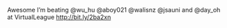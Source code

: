 <!--
id: 567709643
link: http://kevinisom.info/post/567709643/awesome-im-beating-wu-hu-aboy021-walisnz
slug: awesome-im-beating-wu-hu-aboy021-walisnz
date: Mon May 03 2010 19:56:52 GMT+1200 (NZST)
raw: {"blog_name":"kevinisom","id":567709643,"post_url":"http://kevinisom.info/post/567709643/awesome-im-beating-wu-hu-aboy021-walisnz","slug":"awesome-im-beating-wu-hu-aboy021-walisnz","type":"text","date":"2010-05-03 07:56:52 GMT","timestamp":1272873412,"state":"published","format":"html","reblog_key":"ferifvNJ","tags":[],"short_url":"http://tmblr.co/Zw68YyXre-B","highlighted":[],"feed_item":"http://twitter.com/kev_nz/statuses/13287727143","from_feed_id":"650289","note_count":0,"title":null,"body":"<p>Awesome I&#8217;m beating @wu_hu @aboy021 @walisnz @jsauni and @day_oh at VirtualLeague <a href=\"http://bit.ly/2ba2xn\" target=\"_blank\">http://bit.ly/2ba2xn</a></p>"}
publish: 2010-05-03
tags: 
title: null
-->


Awesome I’m beating @wu\_hu @aboy021 @walisnz @jsauni and @day\_oh at
VirtualLeague <http://bit.ly/2ba2xn>


